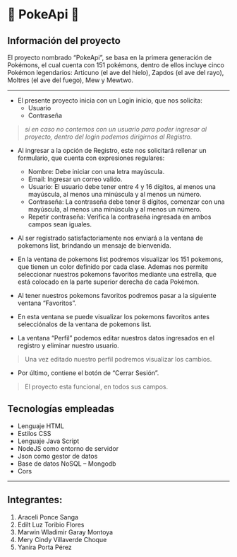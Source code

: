 # :dizzy: PokeApi :dizzy: 
## Información del proyecto

El proyecto nombrado “PokeApi”, se basa en la primera generación de Pokémons, el cual cuenta con 151 pokémons, dentro de ellos incluye cinco Pokémon legendarios: Articuno (el ave del hielo), Zapdos (el ave del rayo), Moltres (el ave del fuego), Mew y Mewtwo. 

* * *

- El presente proyecto inicia con un Login inicio, que nos solicita:
  - Usuario
  - Contraseña

 >_sí en caso no contemos con un usuario para poder ingresar al proyecto, dentro del login podemos dirigirnos al Registro._ 
 
- Al ingresar a la opción de Registro, este nos solicitará rellenar un formulario, que cuenta con expresiones regulares:	
  - Nombre:  Debe iniciar con una letra mayúscula.
  -	Email: Ingresar un correo valido.
  -	Usuario: El usuario debe tener entre 4 y 16 dígitos, al menos una mayúscula, al menos una minúscula y al menos un número.
  -	Contraseña: La contraseña debe tener 8 dígitos, comenzar con una mayúscula, al menos una minúscula y al menos un número.
  -	Repetir contraseña: Verifica la contraseña ingresada en ambos campos sean iguales.

- Al ser registrado satisfactoriamente nos enviará a la ventana de pokemons list, brindando un mensaje de bienvenida.

- En la ventana de pokemons list podremos visualizar los 151 pokemons, que tienen un color definido por cada clase. Ademas nos permite seleccionar nuestros pokemons favoritos mediante una estrella, que está colocado en la parte superior derecha de cada Pokémon.

- Al tener nuestros pokemons favoritos podremos pasar a la siguiente ventana “Favoritos”.

- En esta ventana se puede visualizar los pokemons favoritos antes selecciónalos de la ventana de pokemons list.

- La ventana “Perfil” podemos editar nuestros datos ingresados en el registro y eliminar nuestro usuario.
>	Una vez editado nuestro perfil podremos visualizar los cambios.
- Por último, contiene el botón de “Cerrar Sesión”.

> El proyecto esta funcional, en todos sus campos.

## Tecnologías empleadas

 - Lenguaje HTML
 - Estilos CSS
 - Lenguaje Java Script
 - NodeJS como entorno de servidor
 - Json como gestor de datos
 - Base de datos NoSQL – Mongodb
 - Cors 

* * *

## Integrantes:
1.	Araceli Ponce Sanga
2.	Edilt Luz Toribio Flores
3.	Marwin Wladimir Garay Montoya
4.	Mery Cindy Villaverde Choque
5.	Yanira Porta Pérez

